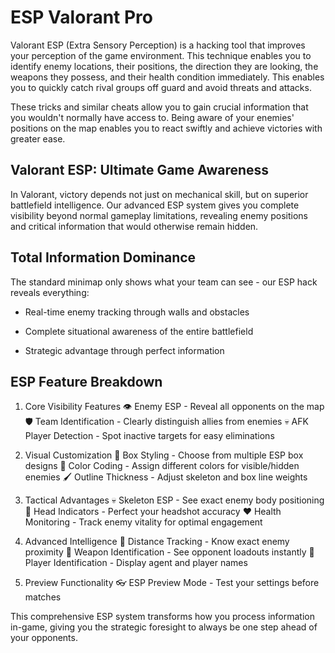 # ESP Valorant Pro
Valorant ESP (Extra Sensory Perception) is a hacking tool that improves your perception of the game environment. This technique enables you to identify enemy locations, their positions, the direction they are looking, the weapons they possess, and their health condition immediately. This enables you to quickly catch rival groups off guard and avoid threats and attacks.

These tricks and similar cheats allow you to gain crucial information that you wouldn't normally have access to. Being aware of your enemies' positions on the map enables you to react swiftly and achieve victories with greater ease.



## Valorant ESP: Ultimate Game Awareness
In Valorant, victory depends not just on mechanical skill, but on superior battlefield intelligence. Our advanced ESP system gives you complete visibility beyond normal gameplay limitations, revealing enemy positions and critical information that would otherwise remain hidden.

## Total Information Dominance
The standard minimap only shows what your team can see - our ESP hack reveals everything:

- Real-time enemy tracking through walls and obstacles

- Complete situational awareness of the entire battlefield

- Strategic advantage through perfect information

## ESP Feature Breakdown
1. Core Visibility Features
👁️ Enemy ESP - Reveal all opponents on the map
🛡️ Team Identification - Clearly distinguish allies from enemies
💀 AFK Player Detection - Spot inactive targets for easy eliminations

2. Visual Customization
🎨 Box Styling - Choose from multiple ESP box designs
🌈 Color Coding - Assign different colors for visible/hidden enemies
🖌️ Outline Thickness - Adjust skeleton and box line weights

3. Tactical Advantages
💀 Skeleton ESP - See exact enemy body positioning
🎯 Head Indicators - Perfect your headshot accuracy
❤️ Health Monitoring - Track enemy vitality for optimal engagement

4. Advanced Intelligence
📏 Distance Tracking - Know exact enemy proximity
🔫 Weapon Identification - See opponent loadouts instantly
📝 Player Identification - Display agent and player names

5. Preview Functionality
👓 ESP Preview Mode - Test your settings before matches

This comprehensive ESP system transforms how you process information in-game, giving you the strategic foresight to always be one step ahead of your opponents.
